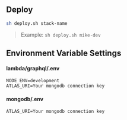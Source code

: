 ## Deploy

```sh
sh deploy.sh stack-name
```
> Example: `sh deploy.sh mike-dev`


## Environment Variable Settings

#### lambda/graphql/.env
```
NODE_ENV=development
ATLAS_URI=Your mongodb connection key
```
#### mongodb/.env
```
ATLAS_URI=Your mongodb connection key
```
